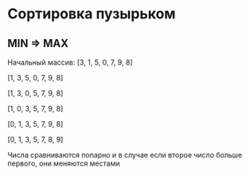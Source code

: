 # Сортировка пузырьком
## MIN => MAX

Начальный массив: [3, 1, 5, 0, 7, 9, 8]

[1, 3, 5, 0, 7, 9, 8]

[1, 3, 0, 5, 7, 9, 8]

[1, 0, 3, 5, 7, 9, 8]

[0, 1, 3, 5, 7, 9, 8]

[0, 1, 3, 5, 7, 8, 9]

Числа сравниваются попарно и в случае если второе число больше первого, они меняются местами